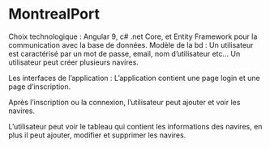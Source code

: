 # MontrealPort

Choix technologique : 
Angular 9, c# .net Core, et Entity Framework pour la communication avec la base de données.
Modèle de la bd :
Un utilisateur est caractérisé par un mot de passe, email, nom d’utilisateur etc… Un utilisateur peut créer plusieurs navires.
 

Les interfaces de l’application :
L’application contient une page login et une page d’inscription. 
 
 
Après l’inscription ou la connexion, l’utilisateur peut ajouter et voir les navires. 
 
 
L’utilisateur peut voir le tableau qui contient les informations des navires, en plus il peut ajouter, modifier et supprimer les navires. 
